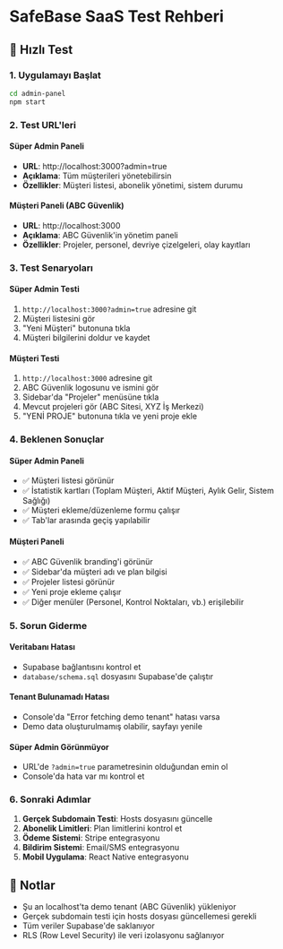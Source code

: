 # SafeBase SaaS Test Rehberi

## 🚀 Hızlı Test

### 1. Uygulamayı Başlat

```bash
cd admin-panel
npm start
```

### 2. Test URL'leri

#### Süper Admin Paneli

- **URL**: http://localhost:3000?admin=true
- **Açıklama**: Tüm müşterileri yönetebilirsin
- **Özellikler**: Müşteri listesi, abonelik yönetimi, sistem durumu

#### Müşteri Paneli (ABC Güvenlik)

- **URL**: http://localhost:3000
- **Açıklama**: ABC Güvenlik'in yönetim paneli
- **Özellikler**: Projeler, personel, devriye çizelgeleri, olay kayıtları

### 3. Test Senaryoları

#### Süper Admin Testi

1. `http://localhost:3000?admin=true` adresine git
2. Müşteri listesini gör
3. "Yeni Müşteri" butonuna tıkla
4. Müşteri bilgilerini doldur ve kaydet

#### Müşteri Testi

1. `http://localhost:3000` adresine git
2. ABC Güvenlik logosunu ve ismini gör
3. Sidebar'da "Projeler" menüsüne tıkla
4. Mevcut projeleri gör (ABC Sitesi, XYZ İş Merkezi)
5. "YENİ PROJE" butonuna tıkla ve yeni proje ekle

### 4. Beklenen Sonuçlar

#### Süper Admin Paneli

- ✅ Müşteri listesi görünür
- ✅ İstatistik kartları (Toplam Müşteri, Aktif Müşteri, Aylık Gelir, Sistem Sağlığı)
- ✅ Müşteri ekleme/düzenleme formu çalışır
- ✅ Tab'lar arasında geçiş yapılabilir

#### Müşteri Paneli

- ✅ ABC Güvenlik branding'i görünür
- ✅ Sidebar'da müşteri adı ve plan bilgisi
- ✅ Projeler listesi görünür
- ✅ Yeni proje ekleme çalışır
- ✅ Diğer menüler (Personel, Kontrol Noktaları, vb.) erişilebilir

### 5. Sorun Giderme

#### Veritabanı Hatası

- Supabase bağlantısını kontrol et
- `database/schema.sql` dosyasını Supabase'de çalıştır

#### Tenant Bulunamadı Hatası

- Console'da "Error fetching demo tenant" hatası varsa
- Demo data oluşturulmamış olabilir, sayfayı yenile

#### Süper Admin Görünmüyor

- URL'de `?admin=true` parametresinin olduğundan emin ol
- Console'da hata var mı kontrol et

### 6. Sonraki Adımlar

1. **Gerçek Subdomain Testi**: Hosts dosyasını güncelle
2. **Abonelik Limitleri**: Plan limitlerini kontrol et
3. **Ödeme Sistemi**: Stripe entegrasyonu
4. **Bildirim Sistemi**: Email/SMS entegrasyonu
5. **Mobil Uygulama**: React Native entegrasyonu

## 📝 Notlar

- Şu an localhost'ta demo tenant (ABC Güvenlik) yükleniyor
- Gerçek subdomain testi için hosts dosyası güncellemesi gerekli
- Tüm veriler Supabase'de saklanıyor
- RLS (Row Level Security) ile veri izolasyonu sağlanıyor
